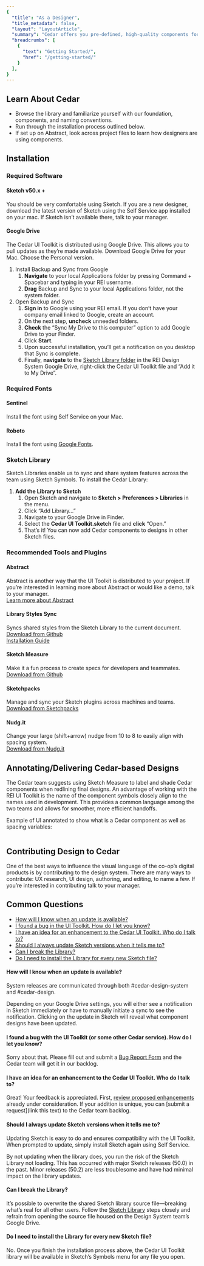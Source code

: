 ```yaml
---
{
  "title": "As a Designer",
  "title_metadata": false,
  "layout": "LayoutArticle",
  "summary": "Cedar offers you pre-defined, high-quality components for use in your designs using a shared Sketch Library aligned with component code available for engineers.",
  "breadcrumbs": [
    {
      "text": "Getting Started/",
      "href": "/getting-started/"
    }
  ],
}
---
```


<cdr-doc-table-of-contents-shell>

## Learn About Cedar

- Browse the library and familiarize yourself with our foundation, components, and naming conventions.
- Run through the installation process outlined below.
- If set up on Abstract, look across project files to learn how designers are using components.

## Installation

### Required Software

#### Sketch v50.x +

You should be very comfortable using Sketch. If you are a new designer, download the latest version of Sketch using the Self Service app installed on your mac. If Sketch isn’t available there, talk to your manager.

#### Google Drive

The Cedar UI Toolkit is distributed using Google Drive. This allows you to pull updates as they’re made available. Download Google Drive for your Mac. Choose the Personal version.

<ol>
  <li>
    Install Backup and Sync from Google
    <ol>
      <li>
        <strong>Navigate</strong> to your local Applications folder by pressing Command + Spacebar and typing in your REI username.
        <cdr-img src="/getting-started-for-designers/image9.png" alt=""/>
      </li>
      <li>
        <strong>Drag</strong> Backup and Sync to your local Applications folder, not the system folder.
        <cdr-img src="/getting-started-for-designers/image7.png" alt=""/>
      </li>
    </ol>
  </li>
  <li>
    Open Backup and Sync
    <ol>
      <li>
        <strong>Sign in</strong> to Google using your REI email. If you don’t have your company email linked to Google, create an account.
      </li>
      <li>
        On the next step, <strong>uncheck</strong> unneeded folders.
        <cdr-img src="/getting-started-for-designers/image2.png" alt=""/>
      </li>
      <li>
        <strong>Check</strong> the “Sync My Drive to this computer” option to add Google Drive to your Finder.
        <cdr-img src="/getting-started-for-designers/image6.png" alt=""/>
      </li>
      <li>
        Click <strong>Start</strong>.
      </li>
      <li>
        Upon successful installation, you’ll get a notification on you desktop that Sync is complete.
      </li>
      <li>
        Finally, <strong>navigate</strong> to the <a href="https://drive.google.com/drive/folders/0B7H-SygEBEpfQmloX1o5TThNRmc" target="_blank">Sketch Library folder</a> in the REI Design System Google Drive, right-click the Cedar UI Toolkit file and “Add it to My Drive”.
        <img src="/getting-started-for-designers/image5.png" alt=""/>
      </li>
    </ol>
  </li>
</ol>

### Required Fonts

#### Sentinel

Install the font using Self Service on your Mac.

#### Roboto

Install the font using [Google Fonts](https://fonts.google.com/specimen/Roboto).

### Sketch Library

Sketch Libraries enable us to sync and share system features across the team using Sketch Symbols. To install the Cedar Library:

<ol>
  <li>
    <strong>Add the Library to Sketch</strong>
    <ol>
      <li>
        Open Sketch and navigate to <strong>Sketch > Preferences > Libraries</strong> in the menu.
        <img src="/getting-started-for-designers/image1.png" alt=""/>
      </li>
      <li>
        Click “Add Library&hellip;”
      </li>
      <li>
        Navigate to your Google Drive in Finder.
      </li>
      <li>
        Select the <strong>Cedar UI Toolkit.sketch</strong> file and <strong>click</strong> “Open.”
        <img src="/getting-started-for-designers/image4.png" alt=""/>
      </li>
      <li>
        That’s it! You can now add Cedar components to designs in other Sketch files.
        <img src="/getting-started-for-designers/image8.png" alt=""/>
      </li>
    </ol>
  </li>
</ol>

### Recommended Tools and Plugins

#### Abstract 

Abstract is another way that the UI Toolkit is distributed to your project. If you’re interested in learning more about Abstract or would like a demo, talk to your manager.<br/>
[Learn more about Abstract](https://www.goabstract.com/)

#### Library Styles Sync

Syncs shared styles from the Sketch Library to the current document.<br/>
[Download from Github](https://github.com/zeroheight/library-styles-sync)<br/>
[Installation Guide](https://docs.google.com/document/d/1XeQxc5u5Sv_VMZwpfAWUqjUWvUKS5KhM5swPGbngXOM/edit)

#### Sketch Measure

Make it a fun process to create specs for developers and teammates.<br/>
[Download from Github](https://github.com/utom/sketch-measure)

#### Sketchpacks

Manage and sync your Sketch plugins across machines and teams.<br/>
[Download from Sketchpacks](https://sketchpacks.com/)

#### Nudg.it

Change your large (shift+arrow) nudge from 10 to 8 to easily align with spacing system.<br/>
[Download from Nudg.it](http://nudg.it/)

## Annotating/Delivering Cedar-based Designs

The Cedar team suggests using Sketch Measure to label and shade Cedar components when redlining final designs. An advantage of working with the REI UI Toolkit is the name of the component symbols closely align to the names used in development. This provides a common language among the two teams and allows for smoother, more efficient handoffs.

Example of UI annotated to show what is a Cedar component as well as spacing variables:

<img src="/getting-started-for-designers/image10.png" alt=""/>

## Contributing Design to Cedar

One of the best ways to influence the visual language of the co-op’s digital products is by contributing to the design system. There are many ways to contribute: UX research, UI design, authoring, and editing, to name a few. If you’re interested in contributing talk to your manager.

## Common Questions

- [How will I know when an update is available?](#how-will-i-know-when-an-update-is-available)
- [I found a bug in the UI Toolkit. How do I let you know?](https://airtable.com/shr3wSPCYQbycVx7i)
- [I have an idea for an enhancement to the Cedar UI Toolkit. Who do I talk to?](https://airtable.com/shrcbq9CHthuMO7AC)
- [Should I always update Sketch versions when it tells me to?](#should-i-always-update-sketch-versions-when-it-tells-me-to)
- [Can I break the Library?](#can-i-break-the-library)
- [Do I need to install the Library for every new Sketch file?](#do-i-need-to-install-the-library-for-every-new-sketch-file)

#### How will I know when an update is available?

System releases are communicated through both #cedar-design-system and #cedar-design.

Depending on your Google Drive settings, you will either see a notification in Sketch immediately or have to manually initiate a sync to see the notification. Clicking on the update in Sketch will reveal what component designs have been updated.
<img src="/getting-started-for-designers/image3.png" alt=""/>

#### I found a bug with the UI Toolkit (or some other Cedar service). How do I let you know?

Sorry about that. Please fill out and submit a [Bug Report Form](https://airtable.com/shr3wSPCYQbycVx7i) and the Cedar team will get it in our backlog.

#### I have an idea for an enhancement to the Cedar UI Toolkit. Who do I talk to?

Great! Your feedback is appreciated. First, [review proposed enhancements]() already under consideration. If your addition is unique, you can [submit a request](link this text) to the Cedar team backlog.

#### Should I always update Sketch versions when it tells me to?

Updating Sketch is easy to do and ensures compatibility with the UI Toolkit. When prompted to update, simply install Sketch again using Self Service.

By not updating when the library does, you run the risk of the Sketch Library not loading. This has occurred with major Sketch releases (50.0) in the past. Minor releases (50.2) are less troublesome and have had minimal impact on the library updates.

#### Can I break the Library?

It’s possible to overwrite the shared Sketch library source file—breaking what’s real for all other users. Follow the [Sketch Library](#sketch-library) steps closely and refrain from opening the source file housed on the Design System team’s Google Drive.

#### Do I need to install the Library for every new Sketch file?

No. Once you finish the installation process above, the Cedar UI Toolkit library will be available in Sketch’s Symbols menu for any file you open.

</cdr-doc-table-of-contents-shell>

